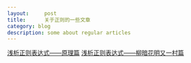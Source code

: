 ```yaml
---
layout:     post
title:      关于正则的一些文章
category: blog
description: some about regular articles
---
```


[浅析正则表达式——原理篇][]
[浅析正则表达式——柳暗花明又一村篇][]


[浅析正则表达式——原理篇]:   http://www.cnblogs.com/dwlsxj/p/3532458.html "regular1"
[浅析正则表达式——柳暗花明又一村篇]:    https://www.openshift.com/  "regular2"